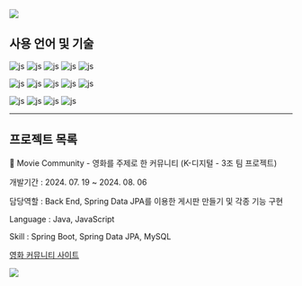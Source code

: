 <img src="https://capsule-render.vercel.app/api?type=waving&color=BDBDC8&height=150&section=header" />

<h2>사용 언어 및 기술</h2>

![js](https://img.shields.io/badge/Java-ED8B00?style=for-the-badge&logo=openjdk&logoColor=white)
![js](https://img.shields.io/badge/JavaScript-F7DF1E?style=for-the-badge&logo=JavaScript&logoColor=white)
![js](https://img.shields.io/badge/Android-3DDC84?style=for-the-badge&logo=android&logoColor=white)
![js](https://img.shields.io/badge/Spring-6DB33F?style=for-the-badge&logo=spring&logoColor=white)
![js](https://img.shields.io/badge/MySQL-00000F?style=for-the-badge&logo=mysql&logoColor=white)

![js](https://img.shields.io/badge/Oracle-F80000?style=for-the-badge&logo=oracle&logoColor=black)
![js](https://img.shields.io/badge/Kotlin-0095D5?&style=for-the-badge&logo=kotlin&logoColor=white)
![js](https://img.shields.io/badge/HTML5-E34F26?style=for-the-badge&logo=html5&logoColor=white)
![js](https://img.shields.io/badge/jQuery-0769AD?style=for-the-badge&logo=jquery&logoColor=white)
![js](https://img.shields.io/badge/React-20232A?style=for-the-badge&logo=react&logoColor=61DAFB)

![js](https://img.shields.io/badge/Bootstrap-563D7C?style=for-the-badge&logo=bootstrap&logoColor=white)
![js](https://img.shields.io/badge/GitHub-100000?style=for-the-badge&logo=github&logoColor=white)
![js](https://img.shields.io/badge/GIT-E44C30?style=for-the-badge&logo=git&logoColor=white)
![js](https://img.shields.io/badge/Amazon_AWS-232F3E?style=for-the-badge&logo=amazon-aws&logoColor=white)

<hr>

<h2>프로젝트 목록</h2>

📢 Movie Community - 영화를 주제로 한 커뮤니티 (K-디지털 - 3조 팀 프로젝트)

개발기간 : 2024. 07. 19 ~ 2024. 08. 06

담당역할 : Back End, Spring Data JPA를 이용한 게시판 만들기 및 각종 기능 구현

Language : Java, JavaScript

Skill : Spring Boot, Spring Data JPA, MySQL

<a href="https://github.com/minsu0604/minsu_spring_project">영화 커뮤니티 사이트</a>



<img src="https://capsule-render.vercel.app/api?type=waving&color=BDBDC8&height=150&section=footer" />


